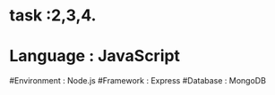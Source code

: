 # task :2,3,4.
# Language : JavaScript
#Environment : Node.js
#Framework : Express
#Database : MongoDB
